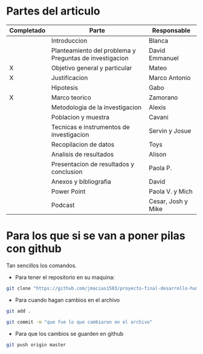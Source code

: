 # Partes del articulo

| Completado | Parte                                                   | Responsable        |
|------------|---------------------------------------------------------|--------------------|
|            | Introduccion                                            | Blanca             |
|            | Planteamiento del problema y Preguntas de investigacion | David Emmanuel     |
| X          | Objetivo general y particular                           | Mateo              |
| X          | Justificacion                                           | Marco Antonio      |
|            | Hipotesis                                               | Gabo               |
| X          | Marco teorico                                           | Zamorano           |
|            | Metodologia de la investigacion                         | Alexis             |
|            | Poblacion y muestra                                     | Cavani             |
|            | Tecnicas e instrumentos de investigacion                | Servin y Josue     |
|            | Recopilacion de datos                                   | Toys               |
|            | Analisis de resultados                                  | Alison             |
|            | Presentacion de resultados y conclusion                 | Paola P.           |
|            | Anexos y bibliografia                                   | David              |
|            | Power Point                                             | Paola V. y Mich    |
|            | Podcast                                                 | Cesar, Josh y Mike |

# Para los que si se van a poner pilas con github
Tan sencillos los comandos.

- Para tener el repositorio en su maquina:
```sh
git clone "https://github.com/jmacias1503/proyecto-final-desarrollo-humano-II.git"
```

- Para cuando hagan cambios en el archivo
```sh
git add .
```
```sh
git commit -m "que fue lo que cambiaron en el archivo"
```
- Para que los cambios se guarden en github
```sh
git push origin master
```
